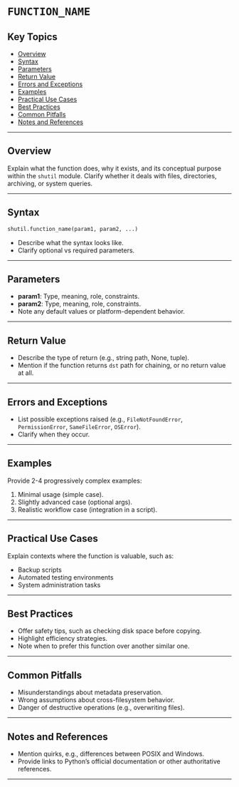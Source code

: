 # `FUNCTION_NAME`

## Key Topics

- [Overview](#overview)
- [Syntax](#syntax)
- [Parameters](#parameters)
- [Return Value](#return-value)
- [Errors and Exceptions](#errors-and-exceptions)
- [Examples](#examples)
- [Practical Use Cases](#practical-use-cases)
- [Best Practices](#best-practices)
- [Common Pitfalls](#common-pitfalls)
- [Notes and References](#notes-and-references)

---

## Overview

Explain what the function does, why it exists, and its conceptual purpose within the `shutil` module. Clarify whether it deals with files, directories, archiving, or system queries.

---

## Syntax

```python
shutil.function_name(param1, param2, ...)
```

* Describe what the syntax looks like.
* Clarify optional vs required parameters.

---

## Parameters

* **param1**: Type, meaning, role, constraints.
* **param2**: Type, meaning, role, constraints.
* Note any default values or platform-dependent behavior.

---

## Return Value

* Describe the type of return (e.g., string path, None, tuple).
* Mention if the function returns `dst` path for chaining, or no return value at all.

---

## Errors and Exceptions

* List possible exceptions raised (e.g., `FileNotFoundError`, `PermissionError`, `SameFileError`, `OSError`).
* Clarify when they occur.

---

## Examples

Provide 2-4 progressively complex examples:

1. Minimal usage (simple case).
2. Slightly advanced case (optional args).
3. Realistic workflow case (integration in a script).

---

## Practical Use Cases

Explain contexts where the function is valuable, such as:

* Backup scripts
* Automated testing environments
* System administration tasks

---

## Best Practices

* Offer safety tips, such as checking disk space before copying.
* Highlight efficiency strategies.
* Note when to prefer this function over another similar one.

---

## Common Pitfalls

* Misunderstandings about metadata preservation.
* Wrong assumptions about cross-filesystem behavior.
* Danger of destructive operations (e.g., overwriting files).

---

## Notes and References

* Mention quirks, e.g., differences between POSIX and Windows.
* Provide links to Python’s official documentation or other authoritative references.

---
